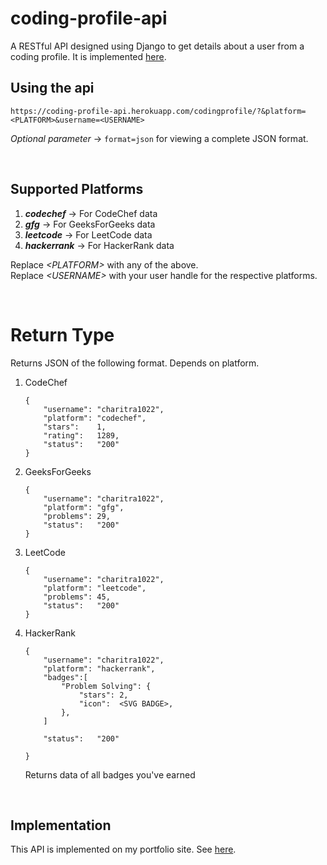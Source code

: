 # coding-profile-api
A RESTful API designed using Django to get details about a user from a coding profile. It is implemented [here](https://charitra.netlify.app/).


## Using the api
    https://coding-profile-api.herokuapp.com/codingprofile/?&platform=<PLATFORM>&username=<USERNAME>

*Optional parameter* -> ```format=json``` for viewing a complete JSON format.

<br/>

## Supported Platforms
1. *__codechef__* -> For CodeChef data
2. *__gfg__* -> For GeeksForGeeks data
3. *__leetcode__* -> For LeetCode data
4. *__hackerrank__* -> For HackerRank data

Replace *\<PLATFORM\>* with any of the above. <br/>
Replace *\<USERNAME\>* with your user handle for the respective platforms.

<br/>

# Return Type
Returns JSON of the following format. Depends on platform.

1. CodeChef
        <p>
    ```
    {
        "username": "charitra1022",
        "platform": "codechef",
        "stars":    1,
        "rating":   1289,
        "status":   "200"
    }
    ```
</p>

2. GeeksForGeeks
        <p>
    ```
    {
        "username": "charitra1022",
        "platform": "gfg",
        "problems": 29,
        "status":   "200"
    }
    ```
</p>

3. LeetCode
        <p>
    ```
    {
        "username": "charitra1022",
        "platform": "leetcode",
        "problems": 45,
        "status":   "200"
    }
    ```
</p>


4. HackerRank
        <p>
    ```
    {
        "username": "charitra1022",
        "platform": "hackerrank",
        "badges":[
            "Problem Solving": {
                "stars": 2,
                "icon":  <SVG BADGE>,
            },
        ]

        "status":   "200"

    }
    ```
    Returns data of all badges you've earned
</p>


<br/>

## Implementation
This API is implemented on my portfolio site. See [here](https://charitra.netlify.app/).